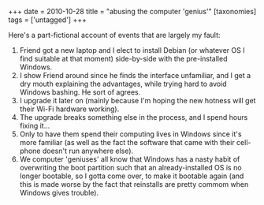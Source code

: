 +++
date = 2010-10-28
title = "abusing the computer 'genius'"
[taxonomies]
tags = ['untagged']
+++

Here's a part-fictional account of events that are largely my fault:

1.  Friend got a new laptop and I elect to install Debian (or whatever
    OS I find suitable at that moment) side-by-side with the
    pre-installed Windows.
2.  I show Friend around since he finds the interface unfamiliar, and I
    get a dry mouth explaining the advantages, while trying hard to
    avoid Windows bashing. He sort of agrees.
3.  I upgrade it later on (mainly because I'm hoping the new hotness
    will get their Wi-Fi hardware working).
4.  The upgrade breaks something else in the process, and I spend hours
    fixing it...
5.  Only to have them spend their computing lives in Windows since it's
    more familiar (as well as the fact the software that came with their
    cell-phone doesn't run anywhere else).
6.  We computer 'geniuses' all know that Windows has a nasty habit of
    overwriting the boot partition such that an already-installed OS is
    no longer bootable, so I gotta come over, to make it bootable again
    (and this is made worse by the fact that reinstalls are pretty
    commom when Windows gives trouble).
